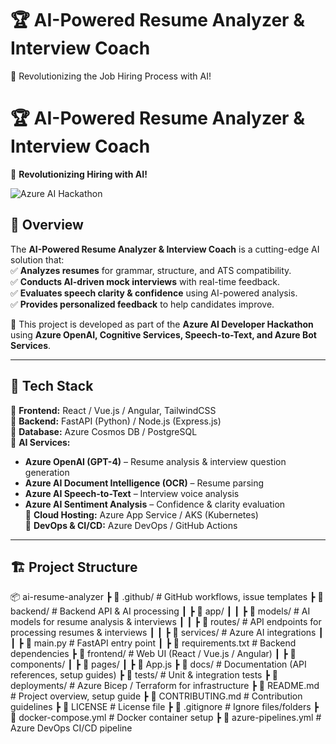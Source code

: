 # 🏆 AI-Powered Resume Analyzer & Interview Coach
🚀 Revolutionizing the Job Hiring Process with AI!

# 🏆 AI-Powered Resume Analyzer & Interview Coach  
🚀 **Revolutionizing Hiring with AI!**  

![Azure AI Hackathon](https://your-thumbnail-image-url.com)  

## 📌 Overview  
The **AI-Powered Resume Analyzer & Interview Coach** is a cutting-edge AI solution that:  
✅ **Analyzes resumes** for grammar, structure, and ATS compatibility.  
✅ **Conducts AI-driven mock interviews** with real-time feedback.  
✅ **Evaluates speech clarity & confidence** using AI-powered analysis.  
✅ **Provides personalized feedback** to help candidates improve.  

🎯 This project is developed as part of the **Azure AI Developer Hackathon** using **Azure OpenAI, Cognitive Services, Speech-to-Text, and Azure Bot Services**.  

---

## 🚀 Tech Stack  
🔹 **Frontend:** React / Vue.js / Angular, TailwindCSS  
🔹 **Backend:** FastAPI (Python) / Node.js (Express.js)  
🔹 **Database:** Azure Cosmos DB / PostgreSQL  
🔹 **AI Services:**  
  - **Azure OpenAI (GPT-4)** – Resume analysis & interview question generation  
  - **Azure AI Document Intelligence (OCR)** – Resume parsing  
  - **Azure AI Speech-to-Text** – Interview voice analysis  
  - **Azure AI Sentiment Analysis** – Confidence & clarity evaluation  
🔹 **Cloud Hosting:** Azure App Service / AKS (Kubernetes)  
🔹 **DevOps & CI/CD:** Azure DevOps / GitHub Actions  

---

## 🏗️ Project Structure  
📦 ai-resume-analyzer
┣ 📂 .github/            # GitHub workflows, issue templates
┣ 📂 backend/            # Backend API & AI processing
┃ ┣ 📂 app/
┃ ┃ ┣ 📂 models/        # AI models for resume analysis & interviews
┃ ┃ ┣ 📂 routes/        # API endpoints for processing resumes & interviews
┃ ┃ ┣ 📂 services/      # Azure AI integrations
┃ ┃ ┣ 📜 main.py        # FastAPI entry point
┃ ┣ 📜 requirements.txt  # Backend dependencies
┣ 📂 frontend/          # Web UI (React / Vue.js / Angular)
┃ ┣ 📂 components/
┃ ┣ 📂 pages/
┃ ┣ 📜 App.js
┣ 📂 docs/             # Documentation (API references, setup guides)
┣ 📂 tests/            # Unit & integration tests
┣ 📂 deployments/      # Azure Bicep / Terraform for infrastructure
┣ 📜 README.md         # Project overview, setup guide
┣ 📜 CONTRIBUTING.md   # Contribution guidelines
┣ 📜 LICENSE           # License file
┣ 📜 .gitignore        # Ignore files/folders
┣ 📜 docker-compose.yml # Docker container setup
┣ 📜 azure-pipelines.yml # Azure DevOps CI/CD pipeline
